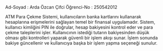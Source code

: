 Ad-Soyad : Arda Özcan Çifci 
Öğrenci-No : 250542012

ATM Para Çekme Sistemi, kullanıcıların banka kartlarını kullanarak hesaplarına erişmelerini sağlayan temel bir finansal uygulamadır. Sistem, kullanıcı kimliğini PIN ile doğrular, hesap bakiyesini kontrol eder ve para çekme taleplerini işler. Kullanıcının istediği tutarın bakiyesinden düşük olması gibi kontrolleri yaparak güvenli bir işlem akışı sunar. İşlem sonunda bakiye güncellenir ve kullanıcıya başka bir işlem yapma seçeneği sunulur.
